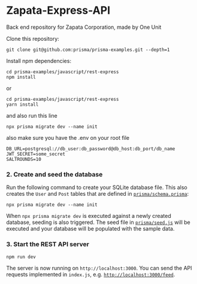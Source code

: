 # Zapata-Express-API

Back end repository for Zapata Corporation, made by One Unit

Clone this repository:

```
git clone git@github.com:prisma/prisma-examples.git --depth=1
```

Install npm dependencies:

```
cd prisma-examples/javascript/rest-express
npm install
```

or

```
cd prisma-examples/javascript/rest-express
yarn install
```

and also run this line

```
npx prisma migrate dev --name init
```

also make sure you have the .env on your root file

```
DB_URL=postgresql://db_user:db_password@db_host:db_port/db_name
JWT_SECRET=some_secret
SALTROUNDS=10
```

</details>

### 2. Create and seed the database

Run the following command to create your SQLite database file. This also creates the `User` and `Post` tables that are defined in [`prisma/schema.prisma`](./prisma/schema.prisma):

```
npx prisma migrate dev --name init
```

When `npx prisma migrate dev` is executed against a newly created database, seeding is also triggered. The seed file in [`prisma/seed.js`](./prisma/seed.js) will be executed and your database will be populated with the sample data.

### 3. Start the REST API server

```
npm run dev
```

The server is now running on `http://localhost:3000`. You can send the API requests implemented in `index.js`, e.g. [`http://localhost:3000/feed`](http://localhost:3000/feed).
